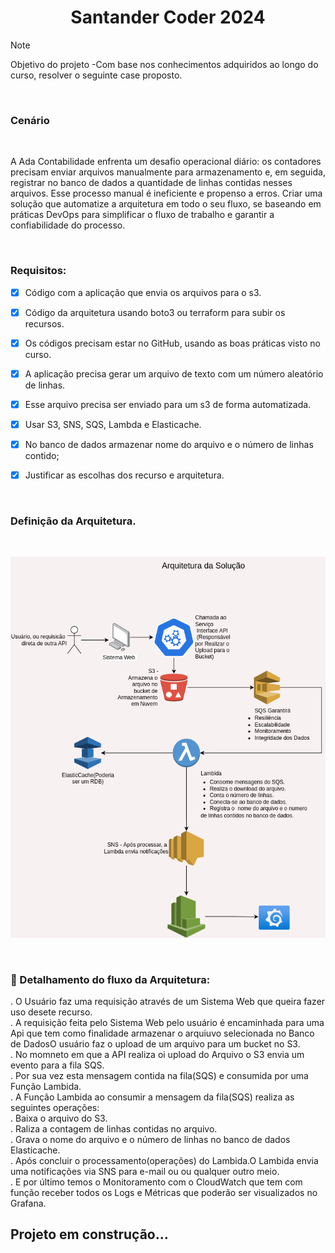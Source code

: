 <div align="center">
 
# Santander Coder 2024
</div>

 >[!NOTE]
> Objetivo do projeto -Com base nos conhecimentos adquiridos ao longo do curso, resolver o seguinte case proposto.

<br>

### **Cenário**
<br>
<p>A Ada Contabilidade enfrenta um desafio operacional diário: os contadores precisam enviar arquivos manualmente para armazenamento e, em seguida, registrar no banco de dados a quantidade de linhas contidas nesses arquivos. Esse processo manual é ineficiente e propenso a erros.
Criar uma solução que automatize a arquitetura em todo o seu fluxo, se baseando em práticas DevOps para simplificar o fluxo de trabalho e garantir a confiabilidade do processo.</p>

<br>

### **Requisitos:**
   - [X] Código com a aplicação que envia os arquivos para o s3.
   - [X] Código da arquitetura usando boto3 ou terraform para subir os recursos.
   - [X] Os códigos precisam estar no GitHub, usando as boas práticas visto no curso.
   - [X] A aplicação precisa gerar um arquivo de texto com um número aleatório de linhas.
   - [X] Esse arquivo precisa ser enviado para um s3 de forma automatizada.
   - [X] Usar S3, SNS, SQS, Lambda e Elasticache.
   - [X] No banco de dados armazenar nome do arquivo e o número de linhas contido;
   - [X] Justificar as escolhas dos recurso e arquitetura.


<br>

### Definição da Arquitetura.

<br>

![Arquitetura da Soução](https://github.com/AdrianoProfileAdsCloud/Santander-Coder-2024/blob/main/Prj-FinalCurso-DevOps/imagens/Prj-%20DeVops.drawio.png)

<br>

### 🎯 Detalhamento do fluxo da Arquitetura:

   . O Usuário faz uma requisição através de um Sistema Web que queira fazer uso desete recurso.<br>
   . A requisição feita pelo Sistema Web pelo usuário é encaminhada para uma Api que tem como finalidade armazenar o arquiuvo selecionada  no Banco de DadosO usuário faz o upload de um arquivo para um bucket no S3.<br>
  . No momneto em que a API realiza oi upload do Arquivo o S3 envia um evento para a fila SQS.<br>
  . Por sua vez esta mensagem contida na fila(SQS) e consumida por uma Função Lambida.<br>
  . A Função Lambida ao consumir a mensagem da fila(SQS) realiza as seguintes operações:<br>
     . Baixa o arquivo do S3.<br>
     . Raliza a contagem de linhas contidas no arquivo.<br>
     . Grava o nome do arquivo e o número de linhas no banco de dados Elasticache.<br>
  . Após concluir o processamento(operações) do Lambida.O Lambida envia uma notificações via SNS para e-mail ou ou qualquer outro meio.<br>
  . E por último temos o Monitoramento com o CloudWatch que tem com função receber todos os Logs e Métricas que poderão ser visualizados no Grafana.<br>



## Projeto em construção... 

   
    
